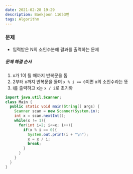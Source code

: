 ```yaml
---
date: 2021-02-28 19:29
description: Baekjoon 11653번
tags: Algorithm
---
```


### 문제
* 입력받은 N의 소인수분해 결과를 출력하는 문제

##### 문제 해결 순서
1. x가 1이 될 때까지 반복문을 돔
2. 2부터 x까지 반복문을 돌며 `x % i == 0`이면 x의 소인수라는 뜻
3. i를 출력하고 x는 `x / i`로 초기화

```java
import java.util.Scanner;
class Main {
  public static void main(String[] args) {
    Scanner scan = new Scanner(System.in);
    int x = scan.nextInt();
    while(x != 1){
      for(int i=2; i<=x; i++){
        if(x % i == 0){
          System.out.print(i + "\n");
          x = x / i;
          break;
        }
      }
    }
  }
}
```
